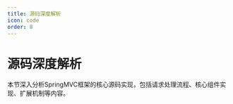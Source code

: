```yaml
---
title: 源码深度解析
icon: code
order: 8
---
```


# 源码深度解析

本节深入分析SpringMVC框架的核心源码实现，包括请求处理流程、核心组件实现、扩展机制等内容。
